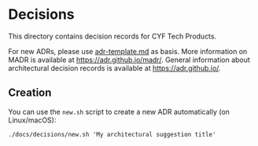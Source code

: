 # Decisions

This directory contains decision records for CYF Tech Products.

For new ADRs, please use [adr-template.md](adr-template.md) as basis.
More information on MADR is available at <https://adr.github.io/madr/>.
General information about architectural decision records is available at <https://adr.github.io/>.

## Creation

You can use the `new.sh` script to create a new ADR automatically (on Linux/macOS):

```shell
./docs/decisions/new.sh 'My architectural suggestion title'
```
